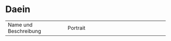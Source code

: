 # Daein

<table>
<tr><td>Name und Beschreibung</td><td width="300">Portrait</td></tr>
<!--<tr><td><h4>Volo</h4> Hohefürst der Wünsche.</td><td width="300"><img src="volo.png" alt="" /></td></tr>-->
<!--<tr><td><h4>Terwi</h4> Käfermädchen.</td><td width="300"><img src="terwi.png" alt="" /></td></tr>-->
</table>